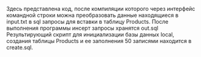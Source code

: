 Здесь представлена код, после компиляции которого через интерфейс командной строки  можна преобразовать данные находящиеся в
input.txt в sql запросы для вставки в таблицу Products.
После выполнения программы инсерт запросы хранятся out.sql
Результирующий скрипт для инициализации базы данных local, создания таблицы Products и ее заполнения 50 записями находится в  
create.sql.